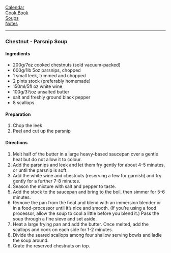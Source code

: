 [Calendar](https://github.com/vmsmith/EDT/blob/master/calendar.md)    
[Cook Book](https://github.com/vmsmith/CookBook/blob/master/README.md)   
[Soups](https://github.com/vmsmith/CookBook/blob/master/soups.md)   
[Notes](https://github.com/vmsmith/CookBook/blob/master/notes.md)  

-----    

### Chestnut - Parsnip Soup   

#### Ingredients  
* 200g/7oz cooked chestnuts (sold vacuum-packed)
* 600g/1lb 5oz parsnips, chopped
* 1 small leek, trimmed and chopped
* 2 pints stock (preferably homemade)
* 150ml/5fl oz white wine
* 100g/3½oz unsalted butter
* salt and freshly ground black pepper
* 8 scallops

#### Preparation   
1. Chop the leek
2. Peel and cut up the parsnip

#### Directions   
1. Melt half of the butter in a large heavy-based saucepan over a gentle heat but do not allow it to colour.
2. Add the parsnips and leek and let them fry gently for about 4-5 minutes, or until the parsnip is soft.
3. Add the white wine and chestnuts (reserving a few for garnish) and fry gently for a further 7-8 minutes.
4. Season the mixture with salt and pepper to taste.
5. Add the stock to the saucepan and bring to the boil, then simmer for 5-6 minutes.
6. Remove the pan from the heat and blend with an immersion blender or in a food-processor until it’s nice and smooth. (If you’re using a food processor, allow the soup to cool a little before you blend it.) Pass the soup through a fine sieve and set aside.
7. Heat a large frying pan and add the butter. Once melted, add the scallops and cook on each side for 1-2 minutes.
8. Divide the seared scallops among four shallow serving bowls and ladle the soup around.
9. Grate the reserved chestnuts on top.

